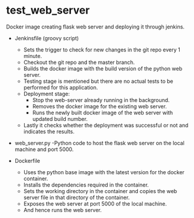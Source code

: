 # test_web_server
Docker image creating flask web server and deploying it through jenkins.

- Jenkinsfile (groovy script) 
  - Sets the trigger to check for new changes in the git repo every 1 minute.
  - Checkout the git repo and the master branch.
  - Builds the docker image with the build version of the python web server.
  - Testing stage is mentioned but there are no actual tests to be performed for this application.
  - Deployment stage:
    - Stop the web-server already running in the background.
    - Removes the docker image for the existing web server.
    - Runs the newly built docker image of the web server with updated build number.
  - Lastly it checks whether the deployment was successful or not and indicates the results.

- web_server.py
  -Python code to host the flask web server on the local machine and port 5000.

- Dockerfile
  - Uses the python base image with the latest version for the docker container.
  - Installs the dependencies required in the container.
  - Sets the working directory in the container and copies the web server file in that directory of the container.
  - Exposes the web server at port 5000 of the local machine.
  - And hence runs the web server.

